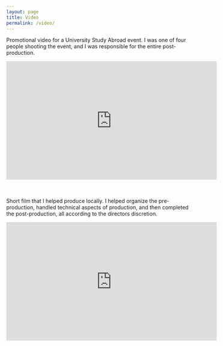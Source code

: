 ```yaml
---
layout: page
title: Video
permalink: /video/
---
```


Promotional video for a University Study Abroad event. I was one of four people shooting the event, and I was responsible for the entire post-production.  

<div class="youtube-wrapper">
    <iframe width="560" height="315" src="https://www.youtube.com/embed/QDuBGasx_Lk" title="YouTube video player" frameborder="0" allow="accelerometer; autoplay; clipboard-write; encrypted-media; gyroscope; picture-in-picture; web-share" allowfullscreen></iframe>
</div>

<br>
<br>

Short film that I helped produce locally. I helped organize the pre-production, handled technical aspects of production, and then completed the post-production, all according to the directors discretion. 

<div class="youtube-wrapper">
    <iframe width="560" height="315" src="https://www.youtube.com/embed/SNYie95byWQ" title="YouTube video player" frameborder="0" allow="accelerometer; autoplay; clipboard-write; encrypted-media; gyroscope; picture-in-picture; web-share" allowfullscreen></iframe>
</div>

